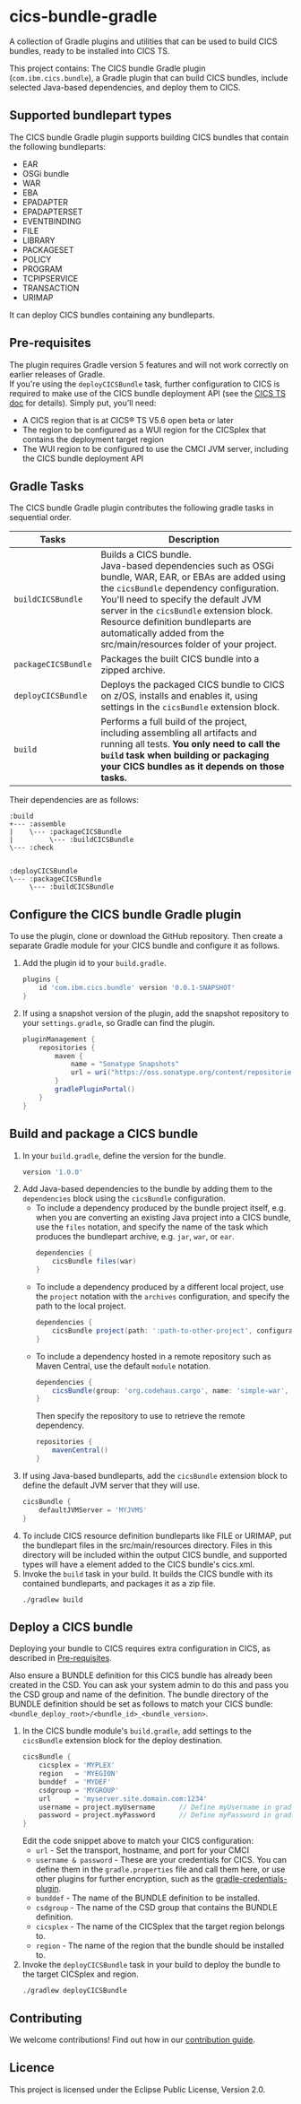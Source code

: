 # cics-bundle-gradle

A collection of Gradle plugins and utilities that can be used to build CICS bundles, ready to be installed into CICS TS.

This project contains:
  The CICS bundle Gradle plugin (`com.ibm.cics.bundle`), a Gradle plugin that can build CICS bundles, include selected Java-based dependencies, and deploy them to CICS.

## Supported bundlepart types
The CICS bundle Gradle plugin supports building CICS bundles that contain the following bundleparts:
  * EAR
  * OSGi bundle
  * WAR
  * EBA
  * EPADAPTER
  * EPADAPTERSET
  * EVENTBINDING
  * FILE
  * LIBRARY
  * PACKAGESET
  * POLICY
  * PROGRAM
  * TCPIPSERVICE
  * TRANSACTION
  * URIMAP  

It can deploy CICS bundles containing any bundleparts.

## Pre-requisites
 The plugin requires Gradle version 5 features and will not work correctly on earlier releases of Gradle.  
 If you're using the `deployCICSBundle` task, further configuration to CICS is required to make use of the CICS bundle deployment API (see the [CICS TS doc](https://www.ibm.com/support/knowledgecenter/en/SSGMCP_5.6.0/configuring/cmci/config-bundle-api.html) for details). Simply put, you'll need:  
 * A CICS region that is at CICS® TS V5.6 open beta or later
 * The region to be configured as a WUI region for the CICSplex that contains the deployment target region
 * The WUI region to be configured to use the CMCI JVM server, including the CICS bundle deployment API

## Gradle Tasks
 The CICS bundle Gradle plugin contributes the following gradle tasks in sequential order.

Tasks | Description
--|--
`buildCICSBundle`| Builds a CICS bundle.<br/>Java-based dependencies such as OSGi bundle, WAR, EAR, or EBAs are added using the `cicsBundle` dependency configuration. You'll need to specify the default JVM server in the `cicsBundle` extension block.<br/>Resource definition bundleparts are automatically added from the src/main/resources folder of your project.
`packageCICSBundle`| Packages the built CICS bundle into a zipped archive.
`deployCICSBundle`| Deploys the packaged CICS bundle to CICS on z/OS, installs and enables it, using settings in the `cicsBundle` extension block.
`build` | Performs a full build of the project, including assembling all artifacts and running all tests. **You only need to call the `build` task when building or packaging your CICS bundles as it depends on those tasks.**

Their dependencies are as follows:
```
:build
+--- :assemble
|    \--- :packageCICSBundle
|         \--- :buildCICSBundle
\--- :check


:deployCICSBundle
\--- :packageCICSBundle
     \--- :buildCICSBundle
```

## Configure the CICS bundle Gradle plugin
To use the plugin, clone or download the GitHub repository. Then create a separate Gradle module for your CICS bundle and configure it as follows.

1. Add the plugin id to your `build.gradle`.
    ```gradle
    plugins {
        id 'com.ibm.cics.bundle' version '0.0.1-SNAPSHOT'
    }
    ```
1. If using a snapshot version of the plugin, add the snapshot repository to your `settings.gradle`, so Gradle can find the plugin.
    ```gradle
    pluginManagement {
        repositories {
            maven {
                name = "Sonatype Snapshots"
                url = uri("https://oss.sonatype.org/content/repositories/snapshots")
            }
            gradlePluginPortal()
        }
    }
    ```

## Build and package a CICS bundle
1. In your `build.gradle`, define the version for the bundle.
    ```gradle
    version '1.0.0'
    ```
1. Add Java-based dependencies to the bundle by adding them to the `dependencies` block using the `cicsBundle` configuration.
    * To include a dependency produced by the bundle project itself, e.g. when you are converting an existing Java project into a CICS bundle, use the `files` notation, and specify the name of the task which produces the bundlepart archive, e.g. `jar`, `war`, or `ear`.
        ```gradle
        dependencies {
            cicsBundle files(war)
        }
        ```
    * To include a dependency produced by a different local project, use the `project` notation with the `archives` configuration, and specify the path to the local project.
        ```gradle
        dependencies {
            cicsBundle project(path: ':path-to-other-project', configuration: 'archives')
        }
        ```
    * To include a dependency hosted in a remote repository such as Maven Central, use the default `module` notation.
        ```gradle
        dependencies {
            cicsBundle(group: 'org.codehaus.cargo', name: 'simple-war', version: '1.7.7', ext: 'war')
        }
        ```
        Then specify the repository to use to retrieve the remote dependency.
        ```gradle
        repositories {
            mavenCentral()
        }
        ```
1. If using Java-based bundleparts, add the `cicsBundle` extension block to define the default JVM server that they will use.
    ```gradle
    cicsBundle {
        defaultJVMServer = 'MYJVMS'
    }
    ```
1. To include CICS resource definition bundleparts like FILE or URIMAP, put the bundlepart files in the src/main/resources directory. Files in this directory will be included within the output CICS bundle, and supported types will have a <define> element added to the CICS bundle's cics.xml.
1. Invoke the `build` task in your build. It builds the CICS bundle with its contained bundleparts, and packages it as a zip file.
    ```
    ./gradlew build
    ```

## Deploy a CICS bundle
Deploying your bundle to CICS requires extra configuration in CICS, as described in [Pre-requisites](https://github.com/IBM/cics-bundle-gradle#pre-requisites).

Also ensure a BUNDLE definition for this CICS bundle has already been created in the CSD. You can ask your system admin to do this and pass you the CSD group and name of the definition. The bundle directory of the BUNDLE definition should be set as follows to match your CICS bundle:`<bundle_deploy_root>/<bundle_id>_<bundle_version>`.

1. In the CICS bundle module's `build.gradle`, add settings to the `cicsBundle` extension block for the deploy destination.
    ```gradle
    cicsBundle {
        cicsplex = 'MYPLEX'
        region   = 'MYEGION'
        bunddef  = 'MYDEF'
        csdgroup = 'MYGROUP'
        url      = 'myserver.site.domain.com:1234'
        username = project.myUsername      // Define myUsername in gradle.properties file
        password = project.myPassword      // Define myPassword in gradle.properties file
    }
    ```
    Edit the code snippet above to match your CICS configuration:
    * `url` - Set the transport, hostname, and port for your CMCI
    * `username & password` - These are your credentials for CICS. You can define them in the `gradle.properties` file and call them here, or use other plugins for further encryption, such as the [gradle-credentials-plugin](https://github.com/etiennestuder/gradle-credentials-plugin).
    * `bunddef` - The name of the BUNDLE definition to be installed.
    * `csdgroup` - The name of the CSD group that contains the BUNDLE definition.
    * `cicsplex` - The name of the CICSplex that the target region belongs to.
    * `region` - The name of the region that the bundle should be installed to.  
1. Invoke the `deployCICSBundle` task in your build to deploy the bundle to the target CICSplex and region.
    ```
    ./gradlew deployCICSBundle
    ```

## Contributing

We welcome contributions! Find out how in our [contribution guide](CONTRIBUTING.md).

## Licence

This project is licensed under the Eclipse Public License, Version 2.0.
